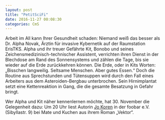 ```yaml
---
layout: post
title: "PetitSciFi"
date: 2016-11-27 00:08:30
categories: CmS
---
```

Arbeit im All kann Ihrer Gesundheit schaden: Niemand weiß das besser als Dr. Alpha Novak, Ärztin für invasive Kybernetik auf der Raumstation ErisTKS. Alpha und ihr treuer Gefährte Kit, Bonobo und seines Zeichensmedizinisch-technischer Assistent, verrichten ihren Dienst in der Blechdose am Rand des Sonnensystems und zählen die Tage, bis sie wieder auf die Erde zurückkehren können. Die Erde, oder in Kits Worten: „Bisschen langweilig. Seltsame Menschen. Aber gutes Essen.“ Doch die Routine aus Sprechstunden und Tütensuppen wird durch den Fall eines Arbeiters aus dem Asteroiden-Bergbau unterbrochen. Sein Hirnimplantat setzt eine Kettenreaktion in Gang, die die gesamte Besatzung in Gefahr bringt.

Wer Alpha und Kit näher kennenlernen möchte, hat 30. November die Gelegenheit dazu: Um 20 Uhr liest Autorin [Jo Koren](http://www.jokoren.de) in der foobar e.V. (Sibyllastr. 9) bei Mate und Kuchen aus ihrem Roman „Vektor“.